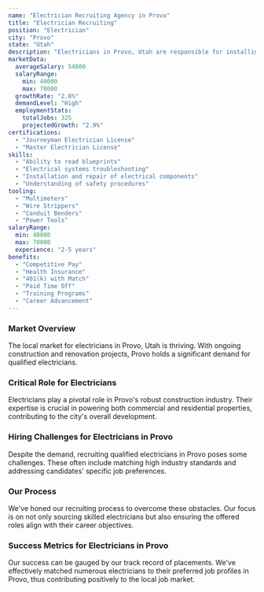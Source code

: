 ```yaml
---
name: "Electrician Recruiting Agency in Provo"
title: "Electrician Recruiting"
position: "Electrician"
city: "Provo"
state: "Utah"
description: "Electricians in Provo, Utah are responsible for installing, maintaining, and troubleshooting electrical wiring systems."
marketData:
  averageSalary: 54000
  salaryRange:
    min: 40000
    max: 70000
  growthRate: "2.8%"
  demandLevel: "High"
  employmentStats:
    totalJobs: 325
    projectedGrowth: "2.9%"
certifications:
  - "Journeyman Electrician License"
  - "Master Electrician License"
skills:
  - "Ability to read blueprints"
  - "Electrical systems troubleshooting"
  - "Installation and repair of electrical components"
  - "Understanding of safety procedures"
tooling:
  - "Multimeters"
  - "Wire Strippers"
  - "Conduit Benders"
  - "Power Tools"
salaryRange:
  min: 40000
  max: 70000
  experience: "2-5 years"
benefits:
  - "Competitive Pay"
  - "Health Insurance"
  - "401(k) with Match"
  - "Paid Time Off"
  - "Training Programs"
  - "Career Advancement"
---
```


### Market Overview
The local market for electricians in Provo, Utah is thriving. With ongoing construction and renovation projects, Provo holds a significant demand for qualified electricians.

### Critical Role for Electricians
Electricians play a pivotal role in Provo's robust construction industry. Their expertise is crucial in powering both commercial and residential properties, contributing to the city's overall development.

### Hiring Challenges for Electricians in Provo
Despite the demand, recruiting qualified electricians in Provo poses some challenges. These often include matching high industry standards and addressing candidates' specific job preferences.

### Our Process
We've honed our recruiting process to overcome these obstacles. Our focus is on not only sourcing skilled electricians but also ensuring the offered roles align with their career objectives.

### Success Metrics for Electricians in Provo
Our success can be gauged by our track record of placements. We've effectively matched numerous electricians to their preferred job profiles in Provo, thus contributing positively to the local job market.